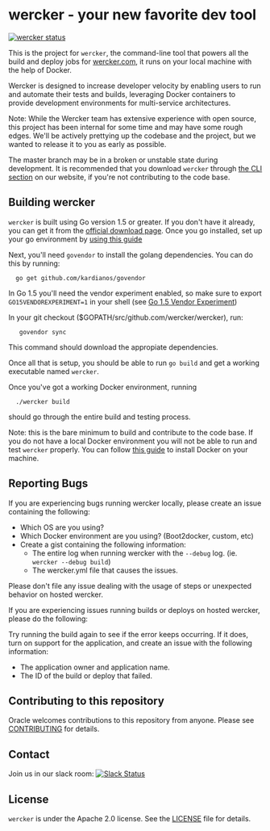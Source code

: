 # wercker - your new favorite dev tool
[![wercker status](https://app.wercker.com/status/febe6e1691586f99d20eb79c6b706aaa/s/master "wercker status")](https://app.wercker.com/project/bykey/febe6e1691586f99d20eb79c6b706aaa)

This is the project for `wercker`, the command-line tool that powers
all the build and deploy jobs for [wercker.com](http://wercker.com), it
runs on your local machine with the help of Docker.

Wercker is designed to increase developer velocity by enabling users to run
and automate their tests and builds, leveraging Docker containers to
provide development environments for multi-service architectures.

Note: While the Wercker team has extensive experience with open source, this
project has been internal for some time and may have some rough edges. We'll
be actively prettying up the codebase and the project, but we wanted to
release it to you as early as possible.

The master branch may be in a broken or unstable state during development.
It is recommended that you download `wercker` through
[the CLI section](http://wercker.com/cli/) on our website, if you're not
contributing to the code base.

## Building wercker

`wercker` is built using Go version 1.5 or greater. If you don't have it
already, you can get it from the
[official download page](https://golang.org/dl/). Once you go installed, set
up your go environment by
[using this guide](https://golang.org/doc/code.html#Organization)

Next, you'll need `govendor` to install the golang dependencies. You can do
this by running:
```
  go get github.com/kardianos/govendor
```

In Go 1.5 you'll need the vendor experiment enabled, so make sure to export
`GO15VENDOREXPERIMENT=1` in your shell (see [Go 1.5 Vendor Experiment](https://docs.google.com/document/d/1Bz5-UB7g2uPBdOx-rw5t9MxJwkfpx90cqG9AFL0JAYo/edit))

In your git checkout ($GOPATH/src/github.com/wercker/wercker), run:
```
   govendor sync
```

This command should download the appropiate dependencies.

Once all that is setup, you should be able to run `go build` and get a working
executable named `wercker`.

Once you've got a working Docker environment, running
```
  ./wercker build
```

should go through the entire build and testing process.

Note: this is the bare minimum to build and contribute to the code base. If you
do not have a local Docker environment you will not be able to run and test
`wercker` properly. You can follow [this guide](https://docs.docker.com/engine/installation/) to install Docker on your machine.

## Reporting Bugs

If you are experiencing bugs running wercker locally, please create an issue
containing the following:

- Which OS are you using?
- Which Docker environment are you using? (Boot2docker, custom, etc)
- Create a gist containing the following information:
  - The entire log when running wercker with the `--debug` log. (ie. `wercker --debug build`)
  - The wercker.yml file that causes the issues.

Please don't file any issue dealing with the usage of steps or unexpected behavior on hosted wercker.

If you are experiencing issues running builds or deploys on hosted wercker,
please do the following:

Try running the build again to see if the error keeps occurring. If it does, turn
on support for the application, and create an issue with the following
information:

- The application owner and application name.
- The ID of the build or deploy that failed.

## Contributing to this repository

Oracle welcomes contributions to this repository from anyone.  Please see [CONTRIBUTING](CONTRIBUTING.md) for details.

## Contact

Join us in our slack room: [![Slack Status](http://werckerpublicslack.herokuapp.com/badge.svg)](http://slack.wercker.com)

## License

`wercker` is under the Apache 2.0 license. See the [LICENSE](LICENSE) file for details.
